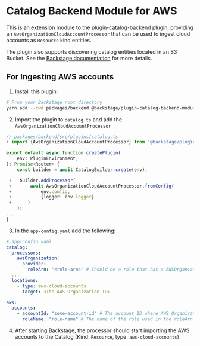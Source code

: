 # Catalog Backend Module for AWS

This is an extension module to the plugin-catalog-backend plugin, providing an
`AwsOrganizationCloudAccountProcessor` that can be used to ingest cloud accounts
as `Resource` kind entities.

The plugin also supports discovering catalog entities located in an S3 Bucket. See the [Backstage documentation](https://backstage.io/docs/integrations/aws-s3/discovery) for more details.

## For Ingesting AWS accounts

1. Install this plugin:

```bash
# From your Backstage root directory
yarn add --cwd packages/backend @backstage/plugin-catalog-backend-module-aws
```

2. Import the plugin to `catalog.ts` and add the `AwsOrganizationCloudAccountProcessor`

```TypeScript
// packages/backend/src/plugins/catalog.ts
+ import {AwsOrganizationCloudAccountProcessor} from '@backstage/plugin-catalog-backend-module-aws';

export default async function createPlugin(
    env: PluginEnvironment,
): Promise<Router> {
    const builder = await CatalogBuilder.create(env);

 +   builder.addProcessor(
 +       await AwsOrganizationCloudAccountProcessor.fromConfig(
 +           env.config,
 +           {logger: env.logger}
 +      )
    );
...
}
```

3. In the `app-config.yaml` add the following:

```yaml
# app-config.yaml
catalog:
  processors:
    awsOrganization:
      provider:
        roleArn: '<role-arn>' # Should be a role that has a AWSOrganizationsReadOnlyAccess policy attached.
  ...
  locations:
    - type: aws-cloud-accounts
      target: <The AWS Organization ID>

aws:
  accounts:
    - accountId: "some-account-id" # The account ID where AWS Organizations is set up.
      roleName: "role-name" # The name of the role used in the roleArn attribute previously.
```

4. After starting Backstage, the processor should start importing the AWS accounts to the Catalog (Kind: `Resource`, type: `aws-cloud-accounts`)
